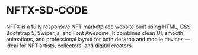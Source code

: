 # NFTX-SD-CODE
NFTX is a fully responsive NFT marketplace website built using HTML, CSS, Bootstrap 5, Swiper.js, and Font Awesome. It combines clean UI, smooth animations, and professional layout for both desktop and mobile devices — ideal for NFT artists, collectors, and digital creators.
